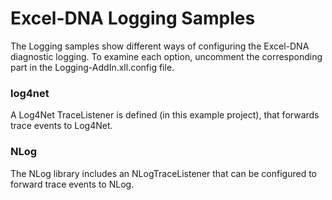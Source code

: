 Excel-DNA Logging Samples
=========================

The Logging samples show different ways of configuring the Excel-DNA diagnostic logging.
To examine each option, uncomment the corresponding part in the Logging-AddIn.xll.config file.

### log4net
A Log4Net TraceListener is defined (in this example project), that forwards trace events to Log4Net.

### NLog
The NLog library includes an NLogTraceListener that can be configured to forward trace events to NLog.